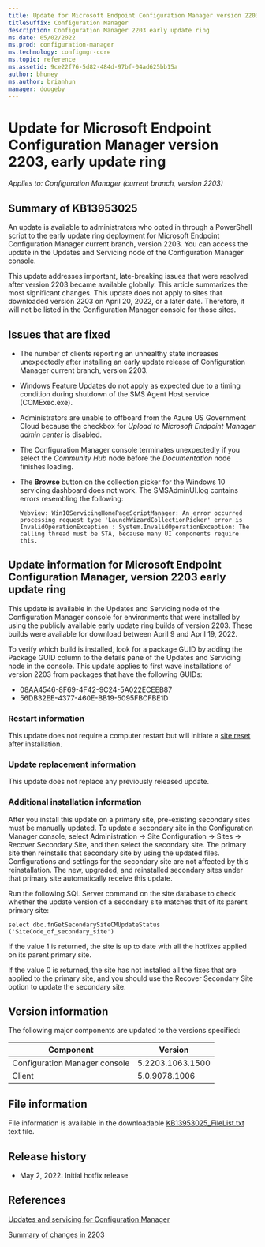 ```yaml
---
title: Update for Microsoft Endpoint Configuration Manager version 2203, early update ring
titleSuffix: Configuration Manager
description: Configuration Manager 2203 early update ring
ms.date: 05/02/2022
ms.prod: configuration-manager
ms.technology: configmgr-core
ms.topic: reference
ms.assetid: 9ce22f76-5d82-484d-97bf-04ad625bb15a
author: bhuney
ms.author: brianhun
manager: dougeby
---
```

# Update for Microsoft Endpoint Configuration Manager version 2203, early update ring

*Applies to: Configuration Manager (current branch, version 2203)*
## Summary of KB13953025 
An update is available to administrators who opted in through a PowerShell script to the early update ring deployment for Microsoft Endpoint Configuration Manager current branch, version 2203. You can access the update in the Updates and Servicing node of the Configuration Manager console.

This update addresses important, late-breaking issues that were resolved after version 2203 became available globally. This article summarizes the most significant changes.
This update does not apply to sites that downloaded version 2203 on April 20, 2022, or a later date. Therefore, it will not be listed in the Configuration Manager console for those sites.

## Issues that are fixed
<!-- 13969954 -->
- The number of clients reporting an unhealthy state increases unexpectedly after installing an early update release of Configuration Manager current branch, version 2203.

<!-- 13985659 -->
- Windows Feature Updates do not apply as expected due to a timing condition during shutdown of the SMS Agent Host service (CCMExec.exe).

<!-- 13957165 -->
- Administrators are unable to offboard from the Azure US Government Cloud because the checkbox for *Upload to Microsoft Endpoint Manager admin center* is disabled.

<!-- 13990381 -->
- The Configuration Manager console terminates unexpectedly if you select the *Community Hub* node before the *Documentation* node finishes loading.

<!-- 14106553 -->
- The **Browse** button on the collection picker for the Windows 10 servicing dashboard does not work. The SMSAdminUI.log contains errors resembling the following:
   ```text
   Webview: Win10ServicingHomePageScriptManager: An error occurred processing request type 'LaunchWizardCollectionPicker' error is InvalidOperationException : System.InvalidOperationException: The calling thread must be STA, because many UI components require this.
   ```

## Update information for Microsoft Endpoint Configuration Manager, version 2203 early update ring
<!-- TEMPLATE: The two dates below = when fast ring was first released and when slow ring made available -->
This update is available in the Updates and Servicing node of the Configuration Manager console for environments that were installed by using the publicly available early update ring builds of version 2203. These builds were available for download between April 9 and April 19, 2022.

To verify which build is installed, look for a package GUID by adding the Package GUID column to the details pane of the Updates and Servicing node in the console. This update applies to first wave installations of version 2203 from packages that have the following GUIDs:

- 08AA4546-8F69-4F42-9C24-5A022ECEEB87
- 56DB32EE-4377-460E-BB19-5095FBCFBE1D

### Restart information
This update does not require a computer restart but will initiate a [site reset](../../core/servers/manage/modify-your-infrastructure.md#bkmk_reset) after installation.

### Update replacement information
This update does not replace any previously released update.

### Additional installation information
After you install this update on a primary site, pre-existing secondary sites must be manually updated. To update a secondary site in the Configuration Manager console, select Administration -> Site Configuration -> Sites -> Recover Secondary Site, and then select the secondary site. The primary site then reinstalls that secondary site by using the updated files. Configurations and settings for the secondary site are not affected by this reinstallation. The new, upgraded, and reinstalled secondary sites under that primary site automatically receive this update.

Run the following SQL Server command on the site database to check whether the update version of a secondary site matches that of its parent primary site:
   ```code
   select dbo.fnGetSecondarySiteCMUpdateStatus ('SiteCode_of_secondary_site')
   ```
If the value 1 is returned, the site is up to date with all the hotfixes applied on its parent primary site.

If the value 0 is returned, the site has not installed all the fixes that are applied to the primary site, and you should use the Recover Secondary Site option to update the secondary site.

## Version information
The following major components are updated to the versions specified:

|Component |Version |
|---|---|
| Configuration Manager console | 5.2203.1063.1500 |
| Client | 5.0.9078.1006 |

## File information
File information is available in the downloadable [KB13953025_FileList.txt](https://aka.ms/KB13953025_FileList) text file.

## Release history
- May 2, 2022: Initial hotfix release

## References
[Updates and servicing for Configuration Manager](../../core/servers/manage/updates.md)

[Summary of changes in 2203](../../hotfix/2203/13174460.md)